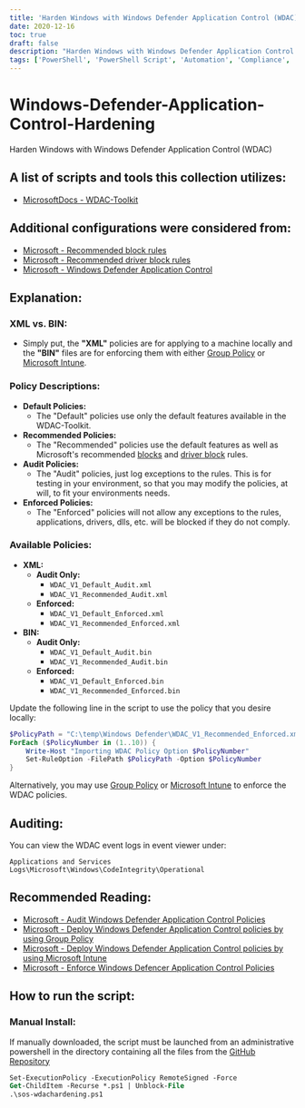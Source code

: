 ```yaml
---
title: 'Harden Windows with Windows Defender Application Control (WDAC)'
date: 2020-12-16
toc: true
draft: false
description: "Harden Windows with Windows Defender Application Control (WDAC)"
tags: ['PowerShell', 'PowerShell Script', 'Automation', 'Compliance', 'Blue-Team', 'Windows Defender STIG Script', 'Windows Defender', 'Windows Defender Hardening', 'Windows Defender STIG', 'Defender STIG', 'Windows Defender Application Control', 'WDAC', 'Windows Defender Exploit Protection', 'WDEP', 'Windows Defender Attack Surface Reduction', 'ASR']
---
```

# Windows-Defender-Application-Control-Hardening

Harden Windows with Windows Defender Application Control (WDAC)

## A list of scripts and tools this collection utilizes:

- [MicrosoftDocs - WDAC-Toolkit](https://github.com/MicrosoftDocs/WDAC-Toolkit)

## Additional configurations were considered from:

- [Microsoft - Recommended block rules](https://docs.microsoft.com/en-us/windows/security/threat-protection/windows-defender-application-control/microsoft-recommended-block-rules)
- [Microsoft - Recommended driver block rules](https://docs.microsoft.com/en-us/windows/security/threat-protection/windows-defender-application-control/microsoft-recommended-driver-block-rules)
- [Microsoft - Windows Defender Application Control](https://docs.microsoft.com/en-us/windows/security/threat-protection/windows-defender-application-control/windows-defender-application-control-design-guide)

## Explanation:

### XML vs. BIN:

- Simply put, the **"XML"** policies are for applying to a machine locally and the **"BIN"** files are for enforcing them with either [Group Policy](https://docs.microsoft.com/en-us/windows/security/threat-protection/windows-defender-application-control/deploy-windows-defender-application-control-policies-using-group-policy) or [Microsoft Intune](https://docs.microsoft.com/en-us/windows/security/threat-protection/windows-defender-application-control/deploy-windows-defender-application-control-policies-using-intune).

### Policy Descriptions:

- **Default Policies:**
  - The "Default" policies use only the default features available in the WDAC-Toolkit.
- **Recommended Policies:**
  - The "Recommended" policies use the default features as well as Microsoft's recommended [blocks](https://docs.microsoft.com/en-us/windows/security/threat-protection/windows-defender-application-control/microsoft-recommended-block-rules) and [driver block](https://docs.microsoft.com/en-us/windows/security/threat-protection/windows-defender-application-control/microsoft-recommended-driver-block-rules) rules.
- **Audit Policies:**
  - The "Audit" policies, just log exceptions to the rules. This is for testing in your environment, so that you may modify the policies, at will, to fit your environments needs.
- **Enforced Policies:**
  - The "Enforced" policies will not allow any exceptions to the rules, applications, drivers, dlls, etc. will be blocked if they do not comply.

### Available Policies:

- **XML:**
  - **Audit Only:**
    - `WDAC_V1_Default_Audit.xml`
    - `WDAC_V1_Recommended_Audit.xml`
  - **Enforced:**
    - `WDAC_V1_Default_Enforced.xml`
    - `WDAC_V1_Recommended_Enforced.xml`
- **BIN:**
  - **Audit Only:**
    - `WDAC_V1_Default_Audit.bin`
    - `WDAC_V1_Recommended_Audit.bin`
  - **Enforced:**
    - `WDAC_V1_Default_Enforced.bin`
    - `WDAC_V1_Recommended_Enforced.bin`

Update the following line in the script to use the policy that you desire locally:

```powershell
$PolicyPath = "C:\temp\Windows Defender\WDAC_V1_Recommended_Enforced.xml"
ForEach ($PolicyNumber in (1..10)) {
    Write-Host "Importing WDAC Policy Option $PolicyNumber"
    Set-RuleOption -FilePath $PolicyPath -Option $PolicyNumber
}
```

Alternatively, you may use [Group Policy](https://docs.microsoft.com/en-us/windows/security/threat-protection/windows-defender-application-control/deploy-windows-defender-application-control-policies-using-group-policy) or [Microsoft Intune](https://docs.microsoft.com/en-us/windows/security/threat-protection/windows-defender-application-control/deploy-windows-defender-application-control-policies-using-intune) to enforce the WDAC policies.

## Auditing:

You can view the WDAC event logs in event viewer under:

`Applications and Services Logs\Microsoft\Windows\CodeIntegrity\Operational`

## Recommended Reading:

- [Microsoft - Audit Windows Defender Application Control Policies](https://docs.microsoft.com/en-us/windows/security/threat-protection/windows-defender-application-control/audit-windows-defender-application-control-policies)
- [Microsoft - Deploy Windows Defender Application Control policies by using Group Policy](https://docs.microsoft.com/en-us/windows/security/threat-protection/windows-defender-application-control/deploy-windows-defender-application-control-policies-using-group-policy)
- [Microsoft - Deploy Windows Defender Application Control policies by using Microsoft Intune](https://docs.microsoft.com/en-us/windows/security/threat-protection/windows-defender-application-control/deploy-windows-defender-application-control-policies-using-intune)
- [Microsoft - Enforce Windows Defencer Application Control Policies](https://docs.microsoft.com/en-us/windows/security/threat-protection/windows-defender-application-control/enforce-windows-defender-application-control-policies)

## How to run the script:

### Manual Install:

If manually downloaded, the script must be launched from an administrative powershell in the directory containing all the files from the [GitHub Repository](https://github.com/simeononsecurity/Windows-Defender-Application-Control-Hardening/archive/main.zip)

```ps
Set-ExecutionPolicy -ExecutionPolicy RemoteSigned -Force
Get-ChildItem -Recurse *.ps1 | Unblock-File
.\sos-wdachardening.ps1
```

